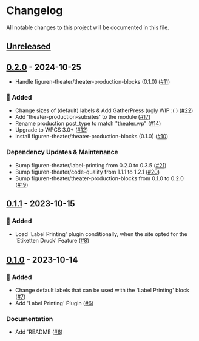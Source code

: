 # Changelog

All notable changes to this project will be documented in this file.

## [Unreleased](https://github.com/figuren-theater/ft-theater/compare/0.2.0...HEAD)

## [0.2.0](https://github.com/figuren-theater/ft-theater/compare/0.1.1...0.2.0) - 2024-10-25

- Handle figuren-theater/theater-production-blocks (0.1.0) ([#11](https://github.com/figuren-theater/ft-theater/pull/11))

### 🚀 Added

- Change sizes of (default) labels & Add GatherPress (ugly WIP :( ) ([#22](https://github.com/figuren-theater/ft-theater/pull/22))
- Add 'theater-production-subsites' to the module ([#17](https://github.com/figuren-theater/ft-theater/pull/17))
- Rename production post_type to match "theater.wp" ([#14](https://github.com/figuren-theater/ft-theater/pull/14))
- Upgrade to WPCS 3.0+ ([#12](https://github.com/figuren-theater/ft-theater/pull/12))
- Install figuren-theater/theater-production-blocks (0.1.0) ([#10](https://github.com/figuren-theater/ft-theater/pull/10))

### Dependency Updates & Maintenance

- Bump figuren-theater/label-printing from 0.2.0 to 0.3.5 ([#21](https://github.com/figuren-theater/ft-theater/pull/21))
- Bump figuren-theater/code-quality from 1.1.1 to 1.2.1 ([#20](https://github.com/figuren-theater/ft-theater/pull/20))
- Bump figuren-theater/theater-production-blocks from 0.1.0 to 0.2.0 ([#19](https://github.com/figuren-theater/ft-theater/pull/19))

## [0.1.1](https://github.com/figuren-theater/ft-theater/compare/0.1.0...0.1.1) - 2023-10-15

### 🚀 Added

- Load 'Label Printing' plugin conditionally, when the site opted for the 'Etiketten Druck' Feature ([#8](https://github.com/figuren-theater/ft-theater/pull/8))

## [0.1.0](https://github.com/figuren-theater/ft-theater/compare/0.1.0...0.1.0) - 2023-10-14

### 🚀 Added

- Change default labels that can be used with the 'Label Printing' block ([#7](https://github.com/figuren-theater/ft-theater/pull/7))
- Add 'Label Printing' Plugin ([#6](https://github.com/figuren-theater/ft-theater/pull/6))

### Documentation

- Add 'README ([#6](https://github.com/figuren-theater/ft-theater/pull/6))
